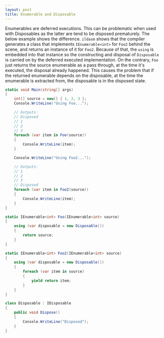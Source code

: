 ```yaml
---
layout: post
title: Enumerable and Disposable
---
```


Enumerables are deferred executions. This can be problematic when used with Disposables as the latter are tend to be disposed prematurely. The below example shows the difference. `ildasm` shows that the compiler generates a class that implements `IEnumerable<int>` for `Foo2` behind the scene, and returns an instance of it for `Foo2`. Because of that, the `using` is embedded into that instance so the constructing and disposal of `Disposable` is carried on by the deferred executed implementation. On the contrary, `Foo` just returns the source enumerable as a pass through, at the time it's executed, the disposal already happened. This causes the problem that if the returned enumerable depends on the disposable, at the time the enumerable is extracted from, the disposable is in the disposed state.

```csharp
static void Main(string[] args)
{
    int[] source = new[] { 1, 2, 3 };
    Console.WriteLine("Using Foo...");

    // Outputs:
    // Disposed
    // 1
    // 2
    // 3
    foreach (var item in Foo(source))
    {
        Console.WriteLine(item);
    }

    Console.WriteLine("Using Foo2...");

    // Outputs:
    // 1
    // 2
    // 3
    // Disposed
    foreach (var item in Foo2(source))
    {
        Console.WriteLine(item);
    }
}

static IEnumerable<int> Foo(IEnumerable<int> source)
{
    using (var disposable = new Disposable())
    {
        return source;
    }
}

static IEnumerable<int> Foo2(IEnumerable<int> source)
{
    using (var disposable = new Disposable())
    {
        foreach (var item in source)
        {
            yield return item;
        }
    }
}

class Disposable : IDisposable
{
    public void Dispose()
    {
        Console.WriteLine("Disposed");
    }
}
```
